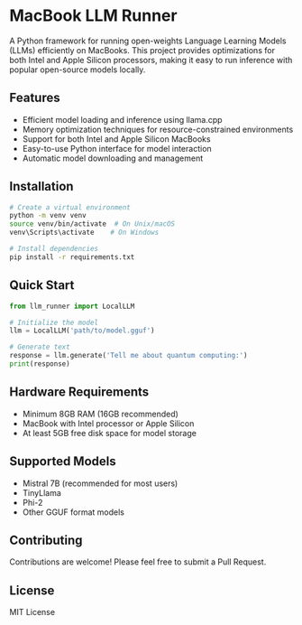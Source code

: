 # MacBook LLM Runner

A Python framework for running open-weights Language Learning Models (LLMs) efficiently on MacBooks. This project provides optimizations for both Intel and Apple Silicon processors, making it easy to run inference with popular open-source models locally.

## Features

- Efficient model loading and inference using llama.cpp
- Memory optimization techniques for resource-constrained environments
- Support for both Intel and Apple Silicon MacBooks
- Easy-to-use Python interface for model interaction
- Automatic model downloading and management

## Installation

```bash
# Create a virtual environment
python -m venv venv
source venv/bin/activate  # On Unix/macOS
venv\Scripts\activate    # On Windows

# Install dependencies
pip install -r requirements.txt
```

## Quick Start

```python
from llm_runner import LocalLLM

# Initialize the model
llm = LocalLLM('path/to/model.gguf')

# Generate text
response = llm.generate('Tell me about quantum computing:')
print(response)
```

## Hardware Requirements

- Minimum 8GB RAM (16GB recommended)
- MacBook with Intel processor or Apple Silicon
- At least 5GB free disk space for model storage

## Supported Models

- Mistral 7B (recommended for most users)
- TinyLlama
- Phi-2
- Other GGUF format models

## Contributing

Contributions are welcome! Please feel free to submit a Pull Request.

## License

MIT License